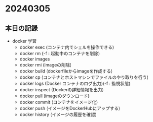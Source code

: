 # 20240305

## 本日の記録

- docker 学習
  - docker exec (コンテナ内でシェルを操作できる)
  - docker rm (-f : 起動中のコンテナを削除)
  - docker images
  - docker rmi (imageの削除)
  - docker build (dockerfileからimageを作成する)
  - docker cp (コンテナとホストマシンでファイルのやり取りを行う)
  - docker logs (Docker コンテナのログ出力)(-f : 監視状態)
  - docker inspect (Dockerの詳細情報を出力)
  - docker pull (imageのダウンロード)
  - docker commit (コンテナをイメージ化)
  - docker push (イメージをDockerHubにアップする)
  - docker history (イメージの履歴を確認)
